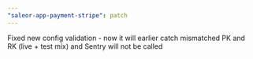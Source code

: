 ```yaml
---
"saleor-app-payment-stripe": patch
---
```


Fixed new config validation - now it will earlier catch mismatched PK and RK (live + test mix) and Sentry will not be called
